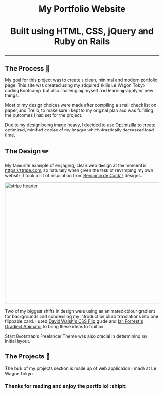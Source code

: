 

<h1 align="center">My Portfolio Website</h1>

<h1 align="center">

<p align="center">
Built using HTML, CSS, jQuery and Ruby on Rails</p>

---


## The Process :triangular_ruler:

My goal for this project was to create a clean, minimal and modern portfolio page. This site was created using my adquired skills Le Wagon Tokyo coding Bootcamp, but also challenging myself and learning-applying new things. 

Most of my design choices were made after compiling a small check list on paper, and Trello, to make sure I kept to my original plan and was fulfilling the outcomes I had set for the project.

Due to my design being image heavy, I decided to use [Optimizilla](http://optimizilla.com/) to create optimised, minified copies of my images which drastically decreased load time.

## The Design :pencil2:

My favourite example of engaging, clean web design at the moment is https://stripe.com, so naturally when given the task of revamping my own website, I took a lot of inspiration from [Benjamin de Cock's](https://dribbble.com/bdc) designs.

<a href="http://imgur.com/IwWO9b1"><img width="650" height="400" src="http://i.imgur.com/IwWO9b1.png" alt="stripe header" /></a>

Two of my biggest shifts in design were using an animated colour gradient for backgrounds and condensing my introduction blurb translations into one flippable card. I used [David Walsh's CSS Flip](https://davidwalsh.name/css-flip) guide and [Ian Forrest's Gradient Animator](https://www.gradient-animator.com/) to bring these ideas to fruition.


[Start Bootstrap's Freelancer Theme](https://blackrockdigital.github.io/startbootstrap-freelancer/) was also crucial in determining my initial layout.

## The Projects :art:

The bulk of my projects section is made up of web application I made at Le Wagon Tokyo.

<h3>Thanks for reading and enjoy the portfolio! :shipit:</h3>

